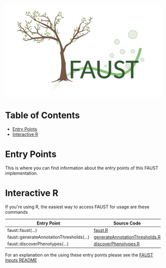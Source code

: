 ![faust_logo](images/logos/faust_logo.png)

# Table of Contents

<!-- START doctoc generated TOC please keep comment here to allow auto update -->
<!-- DON'T EDIT THIS SECTION, INSTEAD RE-RUN doctoc TO UPDATE -->

-   [Entry Points](#entry-points)
-   [Interactive R](#interactive-r)

<!-- END doctoc generated TOC please keep comment here to allow auto update -->

# Entry Points

This is where you can find information about the entry points of this FAUST implementation.

# Interactive R

If you're using R, the easiest way to access FAUST for usage are these commands

| Entry Point                              | Source Code                                                             |
| ---------------------------------------- | ----------------------------------------------------------------------- |
| faust::faust(...)                        | [faust.R](R/faust.R#L217)                                               |
| faust::generateAnnotationThresholds(...) | [generateAnnotationThresholds.R](R/generateAnnotationThresholds.R#L213) |
| faust::discoverPhenotypes(...)           | [discoverPhenotypes.R](R/discoverPhenotypes.R#L120)                     |

For an explanation on the using these entry points please see the [FAUST Inputs README](documentation/FAUST_INPUTS.md)
